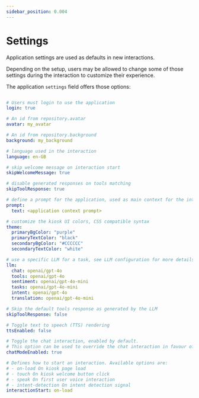 ```yaml
---
sidebar_position: 0.004
---
```


# Settings

Application settings are used as defaults in new interactions. 

Depending on the setup, users may be allowed to change some of those settings during the interaction to customize their experience.

The application `settings` field offers those options:

```yaml

# Users must login to use the application
login: true

# An id from repository.avatar
avatar: my_avatar

# An id from repository.background
background: my_background

# language used in the interaction
language: en-GB

# skip welcome message on interaction start
skipWelcomeMessage: true

# disable generated responses on tools matching
skipToolResponse: true

# define a prompt for the application, used as main context for the interaction
prompt:
  text: <application context prompt>

# customize the kiosk UI colors, CSS compatible syntax
theme:
  primaryBgColor: "purple"
  primaryTextColor: "black"
  secondaryBgColor: "#CCCCCC"
  secondaryTextColor: "white"

# use a specific LLM for a task, see LLM configuration for more details
llm:
  chat: openai/gpt-4o
  tools: openai/gpt-4o
  sentiment: openai/gpt-4o-mini
  tasks: openai/gpt-4o-mini
  intent: openai/gpt-4o
  translation: openai/gpt-4o-mini

# Skip the default tools response as generated by the LLM
skipToolResponse: false

# Toggle text to speech (TTS) rendering
ttsEnabled: false

# Toggle the chat interaction, enabled by default. 
# This option can be used to override the chat interaction in favour of a third-party managed one
chatModeEnabled: true

# Defines how to start an interaction. Available options are:
# - on-load On kiosk page load
# - touch On kiosk welcome button click
# - speak On first user voice interaction
# - intent-detection On intent detection signal
interactionStart: on-load
```